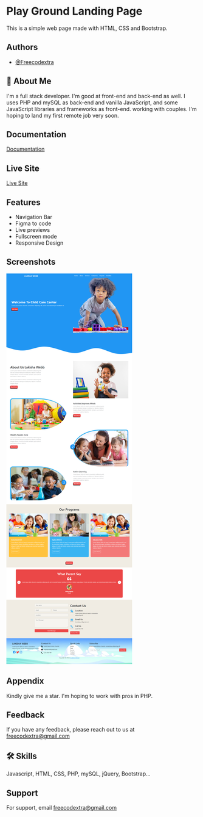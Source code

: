 
# Play Ground Landing Page 
This is a simple web page made with HTML, CSS and Bootstrap.

## Authors

- [@Freecodextra](https://github.com/Freecodextra)


## 🚀 About Me
I'm a full stack developer. I'm good at front-end and back-end as well. I uses PHP and mySQL as back-end and vanilla JavaScript, and some JavaScript libraries and frameworks as front-end. working with couples. I'm hoping to land my first remote job very soon.
## Documentation

[Documentation](https://)
## Live Site
[Live Site](https://play-ground-landing-page.netlify.app/)


## Features

- Navigation Bar
- Figma to code
- Live previews
- Fullscreen mode
- Responsive Design 


## Screenshots

![App Screenshot](images/screenshot.png)


## Appendix
Kindly give me a star. I'm hoping to work with pros in PHP.


## Feedback

If you have any feedback, please reach out to us at freecodextra@gmail.com


## 🛠 Skills
Javascript, HTML, CSS, PHP, mySQL, jQuery, Bootstrap...


## Support

For support, email freecodextra@gmail.com

